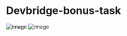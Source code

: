 # Devbridge-bonus-task
![image](https://github.com/JustasVai/Devbridge-bonus-task/assets/67903431/e9566723-52a6-47d7-bdcd-6a055fa89db7)
![image](https://github.com/JustasVai/Devbridge-bonus-task/assets/67903431/b0785a5e-dab3-4c77-8504-2ceb51b113b8)
